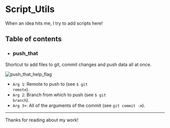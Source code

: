 # Script_Utils

When an idea hits me, I try to add scripts here!

## Table of contents

* ### push_that

Shortcut to add files to git, commit changes and push data all at once.

![push_that_help_flag](https://github.com/guillaumebgd/Script_Utils/blob/master/.github_assets/script_utils_push_that_help.png?raw=true)

* <code>Arg 1</code>: Remote to push to (see <code>$ git remote</code>).
* <code>Arg 2</code>: Branch from which to push (see <code>$ git branch</code>).
* <code>Arg 3+</code>: All of the arguments of the commit (see <code>git commit -m</code>).

***

Thanks for reading about my work!
